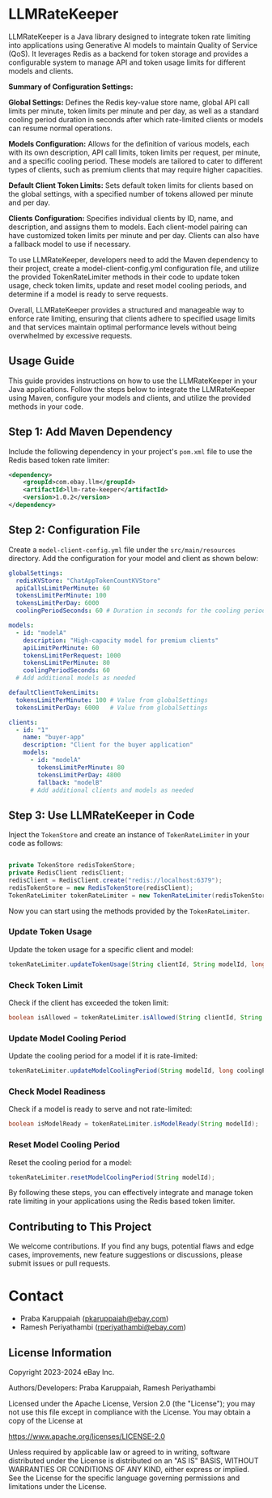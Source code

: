 # LLMRateKeeper 
LLMRateKeeper is a Java library designed to integrate token rate limiting into applications using Generative AI models to maintain Quality of Service (QoS). It leverages Redis as a backend for token storage and provides a configurable system to manage API and token usage limits for different models and clients.

**Summary of Configuration Settings:**

**Global Settings:** Defines the Redis key-value store name, global API call limits per minute, token limits per minute and per day, as well as a standard cooling period duration in seconds after which rate-limited clients or models can resume normal operations.

**Models Configuration:** Allows for the definition of various models, each with its own description, API call limits, token limits per request, per minute, and a specific cooling period. These models are tailored to cater to different types of clients, such as premium clients that may require higher capacities.

**Default Client Token Limits:** Sets default token limits for clients based on the global settings, with a specified number of tokens allowed per minute and per day.

**Clients Configuration:** Specifies individual clients by ID, name, and description, and assigns them to models. Each client-model pairing can have customized token limits per minute and per day. Clients can also have a fallback model to use if necessary.

To use LLMRateKeeper, developers need to add the Maven dependency to their project, create a model-client-config.yml configuration file, and utilize the provided TokenRateLimiter methods in their code to update token usage, check token limits, update and reset model cooling periods, and determine if a model is ready to serve requests.

Overall, LLMRateKeeper provides a structured and manageable way to enforce rate limiting, ensuring that clients adhere to specified usage limits and that services maintain optimal performance levels without being overwhelmed by excessive requests.

## Usage Guide

This guide provides instructions on how to use the LLMRateKeeper in your Java applications. Follow the steps below to integrate the LLMRateKeeper using Maven, configure your models and clients, and utilize the provided methods in your code.

## Step 1: Add Maven Dependency

Include the following dependency in your project's `pom.xml` file to use the Redis based token rate limiter:

```xml
<dependency>
    <groupId>com.ebay.llm</groupId>
    <artifactId>llm-rate-keeper</artifactId>
    <version>1.0.2</version>
</dependency>
```

## Step 2: Configuration File

Create a `model-client-config.yml` file under the `src/main/resources` directory. Add the configuration for your model and client as shown below:

```yaml
globalSettings:
  redisKVStore: "ChatAppTokenCountKVStore"
  apiCallsLimitPerMinute: 60
  tokensLimitPerMinute: 100
  tokensLimitPerDay: 6000
  coolingPeriodSeconds: 60 # Duration in seconds for the cooling period

models:
  - id: "modelA"
    description: "High-capacity model for premium clients"
    apiLimitPerMinute: 60
    tokensLimitPerRequest: 1000
    tokensLimitPerMinute: 80
    coolingPeriodSeconds: 60
  # Add additional models as needed

defaultClientTokenLimits:
  tokensLimitPerMinute: 100 # Value from globalSettings
  tokensLimitPerDay: 6000   # Value from globalSettings

clients:
  - id: "1"
    name: "buyer-app"
    description: "Client for the buyer application"
    models:
      - id: "modelA"
        tokensLimitPerMinute: 80
        tokensLimitPerDay: 4800
        fallback: "modelB"
      # Add additional clients and models as needed
```

## Step 3: Use LLMRateKeeper in Code

Inject the `TokenStore` and create an instance of `TokenRateLimiter` in your code as follows:

```java

private TokenStore redisTokenStore;
private RedisClient redisClient;
redisClient = RedisClient.create("redis://localhost:6379");
redisTokenStore = new RedisTokenStore(redisClient);
TokenRateLimiter tokenRateLimiter = new TokenRateLimiter(redisTokenStore);
```

Now you can start using the methods provided by the `TokenRateLimiter`.

### Update Token Usage

Update the token usage for a specific client and model:

```java
tokenRateLimiter.updateTokenUsage(String clientId, String modelId, long tokensUsed);
```

### Check Token Limit

Check if the client has exceeded the token limit:

```java
boolean isAllowed = tokenRateLimiter.isAllowed(String clientId, String modelId, long tokensRequested);
```

### Update Model Cooling Period

Update the cooling period for a model if it is rate-limited:

```java
tokenRateLimiter.updateModelCoolingPeriod(String modelId, long coolingPeriodSeconds);
```

### Check Model Readiness

Check if a model is ready to serve and not rate-limited:

```java
boolean isModelReady = tokenRateLimiter.isModelReady(String modelId);
```

### Reset Model Cooling Period

Reset the cooling period for a model:

```java
tokenRateLimiter.resetModelCoolingPeriod(String modelId);
```

By following these steps, you can effectively integrate and manage token rate limiting in your applications using the Redis based token limiter.

## Contributing to This Project
We welcome contributions. If you find any bugs, potential flaws and edge cases, improvements, new feature suggestions or discussions, please submit issues or pull requests.

# Contact
- Praba Karuppaiah (pkaruppaiah@ebay.com)
- Ramesh Periyathambi (rperiyathambi@ebay.com)

## License Information
Copyright 2023-2024 eBay Inc.

Authors/Developers: Praba Karuppaiah, Ramesh Periyathambi

Licensed under the Apache License, Version 2.0 (the "License"); you may not use this file except in compliance with the License. You may obtain a copy of the License at

https://www.apache.org/licenses/LICENSE-2.0

Unless required by applicable law or agreed to in writing, software distributed under the License is distributed on an "AS IS" BASIS, WITHOUT WARRANTIES OR CONDITIONS OF ANY KIND, either express or implied. See the License for the specific language governing permissions and limitations under the License.
